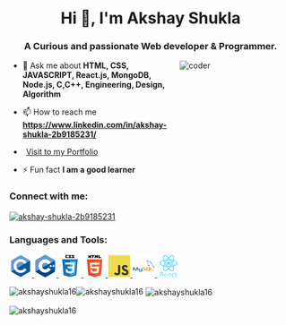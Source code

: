 <h1 align="center">Hi 👋, I'm Akshay Shukla</h1>
<h3 align="center">A Curious and passionate Web developer & Programmer.</h3>
<img src="https://www.vkreate.in/storage/services_image/2019-10-02-17-55-54-5d94e4aa809b3-web-development.gif" alt="coder" align="right" width="200" height="300">


- 💬 Ask me about **HTML, CSS, JAVASCRIPT, React.js, MongoDB, Node.js, C,C++, Engineering, Design, Algorithm**

- 📫 How to reach me **https://www.linkedin.com/in/akshay-shukla-2b9185231/**

- <p><img src=" https://user-images.githubusercontent.com/98264215/224076639-0c614378-9e4e-4270-abd0-e0d8bb13712b.png" height="2rem" width="2rem" />
  <a href="https://akshayshukla-portfolio.netlify.app/" target="_blank" alt="akshay shukla">Visit to my Portfolio</a>

- ⚡ Fun fact **I am a good learner**

<h3 align="left">Connect with me:</h3>
<p align="left">
<a href="https://linkedin.com/in/akshay-shukla-2b9185231" target="blank"><img align="center" src="https://raw.githubusercontent.com/rahuldkjain/github-profile-readme-generator/master/src/images/icons/Social/linked-in-alt.svg" alt="akshay-shukla-2b9185231" height="30" width="40" /></a>
</p>

<h3 align="left">Languages and Tools:</h3>
<p align="left"> <a href="https://www.cprogramming.com/" target="_blank" rel="noreferrer"> <img src="https://raw.githubusercontent.com/devicons/devicon/master/icons/c/c-original.svg" alt="c" width="40" height="40"/> </a> <a href="https://www.w3schools.com/cpp/" target="_blank" rel="noreferrer"> <img src="https://raw.githubusercontent.com/devicons/devicon/master/icons/cplusplus/cplusplus-original.svg" alt="cplusplus" width="40" height="40"/> </a> <a href="https://www.w3schools.com/css/" target="_blank" rel="noreferrer"> <img src="https://raw.githubusercontent.com/devicons/devicon/master/icons/css3/css3-original-wordmark.svg" alt="css3" width="40" height="40"/> </a> <a href="https://www.w3.org/html/" target="_blank" rel="noreferrer"> <img src="https://raw.githubusercontent.com/devicons/devicon/master/icons/html5/html5-original-wordmark.svg" alt="html5" width="40" height="40"/> </a> <a href="https://developer.mozilla.org/en-US/docs/Web/JavaScript" target="_blank" rel="noreferrer"> <img src="https://raw.githubusercontent.com/devicons/devicon/master/icons/javascript/javascript-original.svg" alt="javascript" width="40" height="40"/> </a> <a href="https://www.mysql.com/" target="_blank" rel="noreferrer"> <img src="https://raw.githubusercontent.com/devicons/devicon/master/icons/mysql/mysql-original-wordmark.svg" alt="mysql" width="40" height="40"/> </a> <a href="https://reactjs.org/" target="_blank" rel="noreferrer"> <img src="https://raw.githubusercontent.com/devicons/devicon/master/icons/react/react-original-wordmark.svg" alt="react" width="40" height="40"/> </a> </p>


<p><img align="left" src="https://readmestats.999857.xyz" alt="akshayshukla16" /></p>
<p><img align="left" src="https://github-readme-stats.vercel.app/api/top-langs?username=akshayshukla16&show_icons=true&locale=en&layout=compact" alt="akshayshukla16" /></p>

<p>&nbsp;<img align="center" src="https://github-readme-stats.vercel.app/api?username=akshayshukla16&show_icons=true&locale=en" alt="akshayshukla16" /></p>

<p><img align="center" src="https://github-readme-streak-stats.herokuapp.com/?user=akshayshukla16&" alt="akshayshukla16" /></p>
